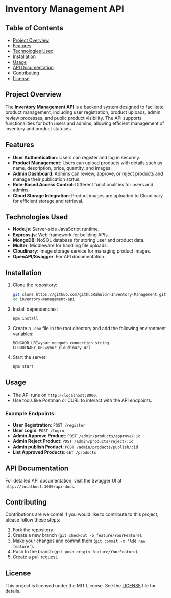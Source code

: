 # Inventory Management API

## Table of Contents

- [Project Overview](#project-overview)
- [Features](#features)
- [Technologies Used](#technologies-used)
- [Installation](#installation)
- [Usage](#usage)
- [API Documentation](#api-documentation)
- [Contributing](#contributing)
- [License](#license)

## Project Overview

The **Inventory Management API** is a backend system designed to facilitate product management, including user registration, product uploads, admin review processes, and public product visibility. The API supports functionalities for both users and admins, allowing efficient management of inventory and product statuses.

## Features

- **User Authentication**: Users can register and log in securely.
- **Product Management**: Users can upload products with details such as name, description, price, quantity, and images.
- **Admin Dashboard**: Admins can review, approve, or reject products and manage their publication status.
- **Role-Based Access Control**: Different functionalities for users and admins.
- **Cloud Storage Integration**: Product images are uploaded to Cloudinary for efficient storage and retrieval.

## Technologies Used

- **Node.js**: Server-side JavaScript runtime.
- **Express.js**: Web framework for building APIs.
- **MongoDB**: NoSQL database for storing user and product data.
- **Multer**: Middleware for handling file uploads.
- **Cloudinary**: Image storage service for managing product images.
- **OpenAPI/Swagger**: For API documentation.

## Installation

1. Clone the repository:

   ```bash
   git clone https://github.com/githubRahuld/-Inventory-Management.git
   cd inventory-management-api
   ```

2. Install dependencies:

   ```bash
   npm install
   ```

3. Create a `.env` file in the root directory and add the following environment variables:

   ```plaintext
   MONGODB_URI=your_mongodb_connection_string
   CLOUDINARY_URL=your_cloudinary_url
   ```

4. Start the server:
   ```bash
   npm start
   ```

## Usage

- The API runs on `http://localhost:8000`.
- Use tools like Postman or CURL to interact with the API endpoints.

### Example Endpoints:

- **User Registration**: `POST /register`
- **User Login**: `POST /login`
- **Admin Approve Product**: `POST /admin/products/approve/:id`
- **Admin Reject Product**: `POST /admin/products/reject/:id`
- **Admin publish Product**: `POST /admin/products/publish/:id`
- **List Approved Products**: `GET /products`

## API Documentation

For detailed API documentation, visit the Swagger UI at `http://localhost:3000/api-docs`.

## Contributing

Contributions are welcome! If you would like to contribute to this project, please follow these steps:

1. Fork the repository.
2. Create a new branch (`git checkout -b feature/YourFeature`).
3. Make your changes and commit them (`git commit -m 'Add new feature'`).
4. Push to the branch (`git push origin feature/YourFeature`).
5. Create a pull request.

## License

This project is licensed under the MIT License. See the [LICENSE](LICENSE) file for details.
